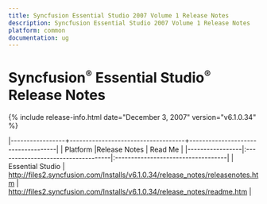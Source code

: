 ```yaml
---
title: Syncfusion Essential Studio 2007 Volume 1 Release Notes  
description: Syncfusion Essential Studio 2007 Volume 1 Release Notes  
platform: common
documentation: ug
---
```


# Syncfusion<sup style="font-size:70%">&reg;</sup>   Essential Studio<sup style="font-size:70%">&reg;</sup> Release Notes  

{% include release-info.html date="December 3, 2007"  version="v6.1.0.34" %} 



|-----------------+------------------------------------+------------------------------------|
|   Platform      |Release Notes                       | Read Me                            |
|-----------------|:-----------------------------------|:-----------------------------------|
| Essential Studio  | <http://files2.syncfusion.com/Installs/v6.1.0.34/release_notes/releasenotes.htm> | <http://files2.syncfusion.com/Installs/v6.1.0.34/release_notes/readme.htm> |
